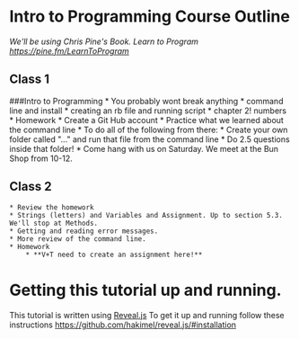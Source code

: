 # Intro to Programming Course Outline
*We'll be using Chris Pine's Book. Learn to Program https://pine.fm/LearnToProgram*

## Class 1
###Intro to Programming
	* You probably wont break anything
	* command line and install
	* creating an rb file and running script
	* chapter 2! numbers
	* Homework
	 * Create a Git Hub account
	 * Practice what we learned about the command line
	 * To do all of the following from there:
	 * Create your own folder called "..." and run that file from the command line
	 * Do 2.5 questions inside that folder!
	* Come hang with us on Saturday. We meet at the Bun Shop from 10-12.

## Class 2
	* Review the homework
	* Strings (letters) and Variables and Assignment. Up to section 5.3. We'll stop at Methods.
	* Getting and reading error messages.
	* More review of the command line.
	* Homework
		* **V+T need to create an assignment here!**

# Getting this tutorial up and running.

This tutorial is written using [Reveal.js](https://github.com/hakimel/reveal.js)
To get it up and running follow these instructions https://github.com/hakimel/reveal.js/#installation
